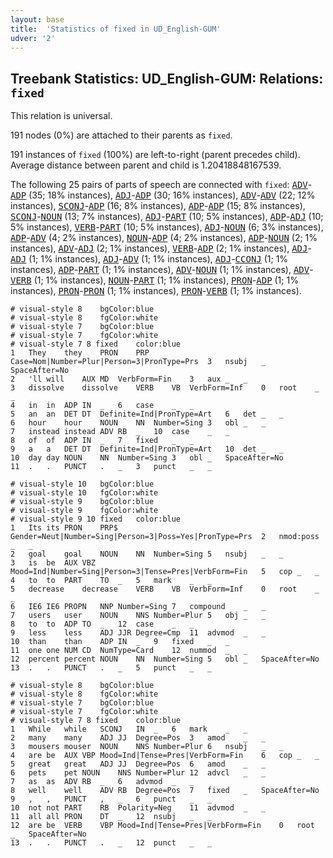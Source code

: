 ```yaml
---
layout: base
title:  'Statistics of fixed in UD_English-GUM'
udver: '2'
---
```


## Treebank Statistics: UD_English-GUM: Relations: `fixed`

This relation is universal.

191 nodes (0%) are attached to their parents as `fixed`.

191 instances of `fixed` (100%) are left-to-right (parent precedes child).
Average distance between parent and child is 1.20418848167539.

The following 25 pairs of parts of speech are connected with `fixed`: <tt><a href="en_gum-pos-ADV.html">ADV</a></tt>-<tt><a href="en_gum-pos-ADP.html">ADP</a></tt> (35; 18% instances), <tt><a href="en_gum-pos-ADJ.html">ADJ</a></tt>-<tt><a href="en_gum-pos-ADP.html">ADP</a></tt> (30; 16% instances), <tt><a href="en_gum-pos-ADV.html">ADV</a></tt>-<tt><a href="en_gum-pos-ADV.html">ADV</a></tt> (22; 12% instances), <tt><a href="en_gum-pos-SCONJ.html">SCONJ</a></tt>-<tt><a href="en_gum-pos-ADP.html">ADP</a></tt> (16; 8% instances), <tt><a href="en_gum-pos-ADP.html">ADP</a></tt>-<tt><a href="en_gum-pos-ADP.html">ADP</a></tt> (15; 8% instances), <tt><a href="en_gum-pos-SCONJ.html">SCONJ</a></tt>-<tt><a href="en_gum-pos-NOUN.html">NOUN</a></tt> (13; 7% instances), <tt><a href="en_gum-pos-ADJ.html">ADJ</a></tt>-<tt><a href="en_gum-pos-PART.html">PART</a></tt> (10; 5% instances), <tt><a href="en_gum-pos-ADP.html">ADP</a></tt>-<tt><a href="en_gum-pos-ADJ.html">ADJ</a></tt> (10; 5% instances), <tt><a href="en_gum-pos-VERB.html">VERB</a></tt>-<tt><a href="en_gum-pos-PART.html">PART</a></tt> (10; 5% instances), <tt><a href="en_gum-pos-ADJ.html">ADJ</a></tt>-<tt><a href="en_gum-pos-NOUN.html">NOUN</a></tt> (6; 3% instances), <tt><a href="en_gum-pos-ADP.html">ADP</a></tt>-<tt><a href="en_gum-pos-ADV.html">ADV</a></tt> (4; 2% instances), <tt><a href="en_gum-pos-NOUN.html">NOUN</a></tt>-<tt><a href="en_gum-pos-ADP.html">ADP</a></tt> (4; 2% instances), <tt><a href="en_gum-pos-ADP.html">ADP</a></tt>-<tt><a href="en_gum-pos-NOUN.html">NOUN</a></tt> (2; 1% instances), <tt><a href="en_gum-pos-ADV.html">ADV</a></tt>-<tt><a href="en_gum-pos-ADJ.html">ADJ</a></tt> (2; 1% instances), <tt><a href="en_gum-pos-VERB.html">VERB</a></tt>-<tt><a href="en_gum-pos-ADP.html">ADP</a></tt> (2; 1% instances), <tt><a href="en_gum-pos-ADJ.html">ADJ</a></tt>-<tt><a href="en_gum-pos-ADJ.html">ADJ</a></tt> (1; 1% instances), <tt><a href="en_gum-pos-ADJ.html">ADJ</a></tt>-<tt><a href="en_gum-pos-ADV.html">ADV</a></tt> (1; 1% instances), <tt><a href="en_gum-pos-ADJ.html">ADJ</a></tt>-<tt><a href="en_gum-pos-CCONJ.html">CCONJ</a></tt> (1; 1% instances), <tt><a href="en_gum-pos-ADP.html">ADP</a></tt>-<tt><a href="en_gum-pos-PART.html">PART</a></tt> (1; 1% instances), <tt><a href="en_gum-pos-ADV.html">ADV</a></tt>-<tt><a href="en_gum-pos-NOUN.html">NOUN</a></tt> (1; 1% instances), <tt><a href="en_gum-pos-ADV.html">ADV</a></tt>-<tt><a href="en_gum-pos-VERB.html">VERB</a></tt> (1; 1% instances), <tt><a href="en_gum-pos-NOUN.html">NOUN</a></tt>-<tt><a href="en_gum-pos-PART.html">PART</a></tt> (1; 1% instances), <tt><a href="en_gum-pos-PRON.html">PRON</a></tt>-<tt><a href="en_gum-pos-ADP.html">ADP</a></tt> (1; 1% instances), <tt><a href="en_gum-pos-PRON.html">PRON</a></tt>-<tt><a href="en_gum-pos-PRON.html">PRON</a></tt> (1; 1% instances), <tt><a href="en_gum-pos-PRON.html">PRON</a></tt>-<tt><a href="en_gum-pos-VERB.html">VERB</a></tt> (1; 1% instances).


~~~ conllu
# visual-style 8	bgColor:blue
# visual-style 8	fgColor:white
# visual-style 7	bgColor:blue
# visual-style 7	fgColor:white
# visual-style 7 8 fixed	color:blue
1	They	they	PRON	PRP	Case=Nom|Number=Plur|Person=3|PronType=Prs	3	nsubj	_	SpaceAfter=No
2	'll	will	AUX	MD	VerbForm=Fin	3	aux	_	_
3	dissolve	dissolve	VERB	VB	VerbForm=Inf	0	root	_	_
4	in	in	ADP	IN	_	6	case	_	_
5	an	an	DET	DT	Definite=Ind|PronType=Art	6	det	_	_
6	hour	hour	NOUN	NN	Number=Sing	3	obl	_	_
7	instead	instead	ADV	RB	_	10	case	_	_
8	of	of	ADP	IN	_	7	fixed	_	_
9	a	a	DET	DT	Definite=Ind|PronType=Art	10	det	_	_
10	day	day	NOUN	NN	Number=Sing	3	obl	_	SpaceAfter=No
11	.	.	PUNCT	.	_	3	punct	_	_

~~~


~~~ conllu
# visual-style 10	bgColor:blue
# visual-style 10	fgColor:white
# visual-style 9	bgColor:blue
# visual-style 9	fgColor:white
# visual-style 9 10 fixed	color:blue
1	Its	its	PRON	PRP$	Gender=Neut|Number=Sing|Person=3|Poss=Yes|PronType=Prs	2	nmod:poss	_	_
2	goal	goal	NOUN	NN	Number=Sing	5	nsubj	_	_
3	is	be	AUX	VBZ	Mood=Ind|Number=Sing|Person=3|Tense=Pres|VerbForm=Fin	5	cop	_	_
4	to	to	PART	TO	_	5	mark	_	_
5	decrease	decrease	VERB	VB	VerbForm=Inf	0	root	_	_
6	IE6	IE6	PROPN	NNP	Number=Sing	7	compound	_	_
7	users	user	NOUN	NNS	Number=Plur	5	obj	_	_
8	to	to	ADP	TO	_	12	case	_	_
9	less	less	ADJ	JJR	Degree=Cmp	11	advmod	_	_
10	than	than	ADP	IN	_	9	fixed	_	_
11	one	one	NUM	CD	NumType=Card	12	nummod	_	_
12	percent	percent	NOUN	NN	Number=Sing	5	obl	_	SpaceAfter=No
13	.	.	PUNCT	.	_	5	punct	_	_

~~~


~~~ conllu
# visual-style 8	bgColor:blue
# visual-style 8	fgColor:white
# visual-style 7	bgColor:blue
# visual-style 7	fgColor:white
# visual-style 7 8 fixed	color:blue
1	While	while	SCONJ	IN	_	6	mark	_	_
2	many	many	ADJ	JJ	Degree=Pos	3	amod	_	_
3	mousers	mouser	NOUN	NNS	Number=Plur	6	nsubj	_	_
4	are	be	AUX	VBP	Mood=Ind|Tense=Pres|VerbForm=Fin	6	cop	_	_
5	great	great	ADJ	JJ	Degree=Pos	6	amod	_	_
6	pets	pet	NOUN	NNS	Number=Plur	12	advcl	_	_
7	as	as	ADV	RB	_	6	advmod	_	_
8	well	well	ADV	RB	Degree=Pos	7	fixed	_	SpaceAfter=No
9	,	,	PUNCT	,	_	6	punct	_	_
10	not	not	PART	RB	Polarity=Neg	11	advmod	_	_
11	all	all	PRON	DT	_	12	nsubj	_	_
12	are	be	VERB	VBP	Mood=Ind|Tense=Pres|VerbForm=Fin	0	root	_	SpaceAfter=No
13	.	.	PUNCT	.	_	12	punct	_	_

~~~


